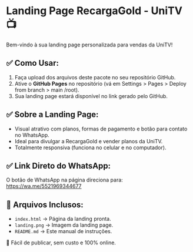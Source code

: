 # Landing Page RecargaGold - UniTV 📺

Bem-vindo à sua landing page personalizada para vendas da UniTV!

## ✅ Como Usar:
1. Faça upload dos arquivos deste pacote no seu repositório GitHub.
2. Ative o **GitHub Pages** no repositório (vá em Settings > Pages > Deploy from branch > main /root).
3. Sua landing page estará disponível no link gerado pelo GitHub.

## ✅ Sobre a Landing Page:
- Visual atrativo com planos, formas de pagamento e botão para contato no WhatsApp.
- Ideal para divulgar a RecargaGold e vender planos da UniTV.
- Totalmente responsiva (funciona no celular e no computador).

## ✅ Link Direto do WhatsApp:
O botão de WhatsApp na página direciona para:
https://wa.me/5521969344677

## 📄 Arquivos Inclusos:
- `index.html` → Página da landing pronta.
- `landing.png` → Imagem da landing page.
- `README.md` → Este manual de instruções.

🚀 Fácil de publicar, sem custo e 100% online.
